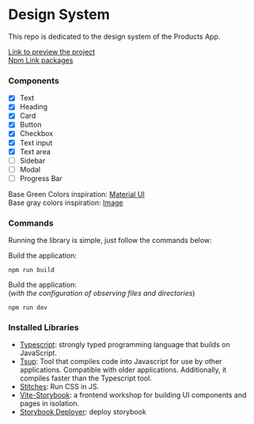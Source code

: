 # Design System

This repo is dedicated to the design system of the Products App.

[Link to preview the project](https://products-app.github.io/design-system/)<br />
[Npm Link packages](https://www.npmjs.com/~leticiabernardo)

### Components

- [x] Text
- [x] Heading
- [x] Card
- [x] Button
- [x] Checkbox
- [x] Text input
- [x] Text area
- [ ] Sidebar
- [ ] Modal
- [ ] Progress Bar

Base Green Colors inspiration: [Material UI](https://m2.material.io/design/color/the-color-system.html#color-theme-creation)<br />
Base gray colors inspiration: [Image](https://a8cdesignsimple.files.wordpress.com/2021/03/s_a243c73d449d0c832f50a60059930accb200a4b1166bd37eb1aed423022edca1_1551478674381_artboardcopy9.png)

### Commands

Running the library is simple, just follow the commands below:

Build the application:

```
npm run build
```

Build the application:<br />
(*with the configuration of observing files and directories*)

```
npm run dev
```

### Installed Libraries

- [Typescript](https://www.typescriptlang.org/): strongly typed programming language that builds on JavaScript.
- [Tsup](https://github.com/egoist/tsup): Tool that compiles code into Javascript for use by other applications. Compatible with older applications. Additionally, it compiles faster than the Typescript tool.
- [Stitches](https://stitches.dev/): Run CSS in JS.
- [Vite-Storybook](https://github.com/storybookjs/builder-vite): a frontend workshop for building UI components and pages in isolation.
- [Storybook Deployer](https://www.npmjs.com/package/@storybook/storybook-deployer): deploy storybook

